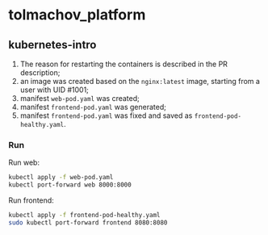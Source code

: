 # tolmachov_platform

## kubernetes-intro

 1. The reason for restarting the containers is described in the PR description;
 2. an image was created based on the `nginx:latest` image, starting from a user with UID #1001;
 3. manifest `web-pod.yaml` was created;
 4. manifest `frontend-pod.yaml` was generated;
 5. manifest `frontend-pod.yaml` was fixed and saved as `frontend-pod-healthy.yaml`.

### Run

Run web:

```bash
kubectl apply -f web-pod.yaml
kubectl port-forward web 8000:8000
```

Run frontend:

```bash
kubectl apply -f frontend-pod-healthy.yaml
sudo kubectl port-forward frontend 8080:8080
```
